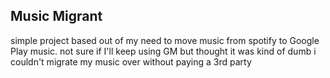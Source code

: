 ## Music Migrant
simple project based out of my need to move music from spotify to Google Play music. not sure if I'll keep using GM but thought it was kind of dumb i couldn't migrate my music over without paying a 3rd party 
